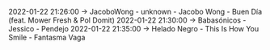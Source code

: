 2022-01-22 21:26:00 -> JacoboWong - unknown - Jacobo Wong - Buen Día (feat. Mower Fresh & Pol Domit)
2022-01-22 21:30:00 -> Babasónicos - Jessico - Pendejo
2022-01-22 21:35:00 -> Helado Negro - This Is How You Smile - Fantasma Vaga
